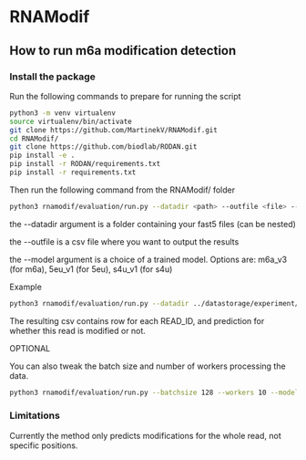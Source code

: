 # RNAModif
## How to run m6a modification detection

### Install the package

Run the following commands to prepare for running the script
```sh
python3 -m venv virtualenv
source virtualenv/bin/activate
git clone https://github.com/MartinekV/RNAModif.git
cd RNAModif/
git clone https://github.com/biodlab/RODAN.git
pip install -e .
pip install -r RODAN/requirements.txt
pip install -r requirements.txt
```

Then run the following command from the RNAModif/ folder
```sh
python3 rnamodif/evaluation/run.py --datadir <path> --outfile <file> --model <model>
```
the --datadir argument is a folder containing your fast5 files (can be nested)

the --outfile is a csv file where you want to output the results

the --model argument is a choice of a trained model. Options are: m6a_v3 (for m6a), 5eu_v1 (for 5eu), s4u_v1 (for s4u)

Example
```sh
python3 rnamodif/evaluation/run.py --datadir ../datastorage/experiment/fast5filesfolder/ --outfile results.csv --model s4u_v1
```

The resulting csv contains row for each READ_ID, and prediction for whether this read is modified or not.

OPTIONAL

You can also tweak the batch size and number of workers processing the data.
```sh
python3 rnamodif/evaluation/run.py --batchsize 128 --workers 10 --model .... --datadir ........ --outfile .....
```

### Limitations
Currently the method only predicts modifications for the whole read, not specific positions.